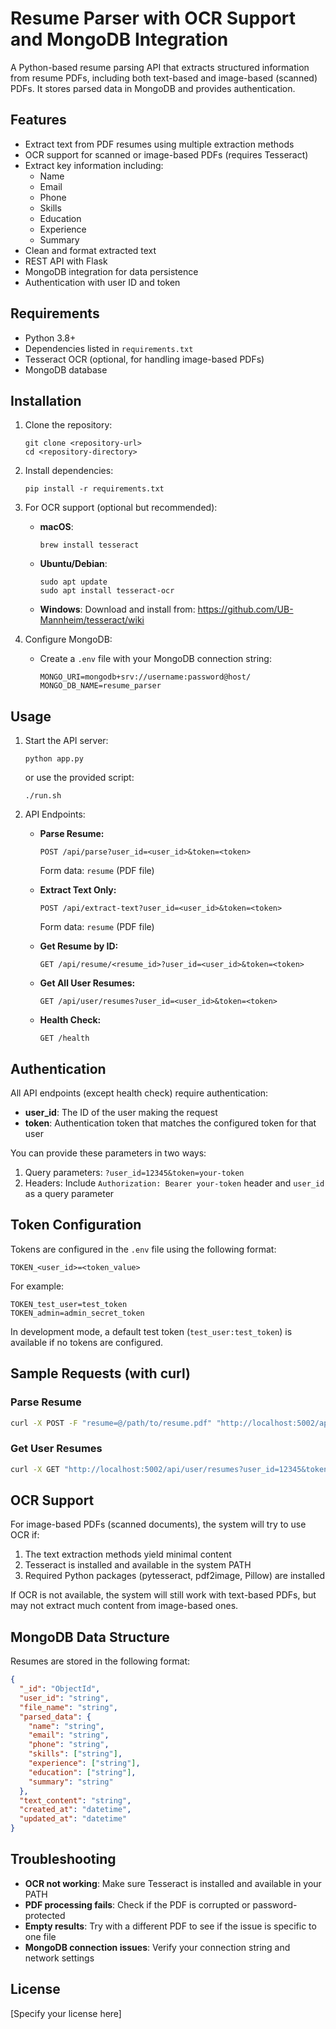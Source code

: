 # Resume Parser with OCR Support and MongoDB Integration

A Python-based resume parsing API that extracts structured information from resume PDFs, including both text-based and image-based (scanned) PDFs. It stores parsed data in MongoDB and provides authentication.

## Features

- Extract text from PDF resumes using multiple extraction methods
- OCR support for scanned or image-based PDFs (requires Tesseract)
- Extract key information including:
  - Name
  - Email
  - Phone
  - Skills
  - Education
  - Experience
  - Summary
- Clean and format extracted text
- REST API with Flask
- MongoDB integration for data persistence
- Authentication with user ID and token

## Requirements

- Python 3.8+
- Dependencies listed in `requirements.txt`
- Tesseract OCR (optional, for handling image-based PDFs)
- MongoDB database

## Installation

1. Clone the repository:
   ```
   git clone <repository-url>
   cd <repository-directory>
   ```

2. Install dependencies:
   ```
   pip install -r requirements.txt
   ```

3. For OCR support (optional but recommended):
   
   - **macOS**:
     ```
     brew install tesseract
     ```
   
   - **Ubuntu/Debian**:
     ```
     sudo apt update
     sudo apt install tesseract-ocr
     ```
   
   - **Windows**:
     Download and install from: https://github.com/UB-Mannheim/tesseract/wiki

4. Configure MongoDB:
   - Create a `.env` file with your MongoDB connection string:
     ```
     MONGO_URI=mongodb+srv://username:password@host/
     MONGO_DB_NAME=resume_parser
     ```

## Usage

1. Start the API server:
   ```
   python app.py
   ```
   or use the provided script:
   ```
   ./run.sh
   ```

2. API Endpoints:
   
   - **Parse Resume:**
     ```
     POST /api/parse?user_id=<user_id>&token=<token>
     ```
     Form data: `resume` (PDF file)
   
   - **Extract Text Only:**
     ```
     POST /api/extract-text?user_id=<user_id>&token=<token>
     ```
     Form data: `resume` (PDF file)
   
   - **Get Resume by ID:**
     ```
     GET /api/resume/<resume_id>?user_id=<user_id>&token=<token>
     ```
   
   - **Get All User Resumes:**
     ```
     GET /api/user/resumes?user_id=<user_id>&token=<token>
     ```
   
   - **Health Check:**
     ```
     GET /health
     ```

## Authentication

All API endpoints (except health check) require authentication:

- **user_id**: The ID of the user making the request
- **token**: Authentication token that matches the configured token for that user

You can provide these parameters in two ways:

1. Query parameters: `?user_id=12345&token=your-token`
2. Headers: Include `Authorization: Bearer your-token` header and `user_id` as a query parameter

## Token Configuration

Tokens are configured in the `.env` file using the following format:

```
TOKEN_<user_id>=<token_value>
```

For example:
```
TOKEN_test_user=test_token
TOKEN_admin=admin_secret_token
```

In development mode, a default test token (`test_user:test_token`) is available if no tokens are configured.

## Sample Requests (with curl)

### Parse Resume
```bash
curl -X POST -F "resume=@/path/to/resume.pdf" "http://localhost:5002/api/parse?user_id=12345&token=your-token"
```

### Get User Resumes
```bash
curl -X GET "http://localhost:5002/api/user/resumes?user_id=12345&token=your-token"
```

## OCR Support

For image-based PDFs (scanned documents), the system will try to use OCR if:

1. The text extraction methods yield minimal content
2. Tesseract is installed and available in the system PATH
3. Required Python packages (pytesseract, pdf2image, Pillow) are installed

If OCR is not available, the system will still work with text-based PDFs, but may not extract much content from image-based ones.

## MongoDB Data Structure

Resumes are stored in the following format:

```json
{
  "_id": "ObjectId",
  "user_id": "string",
  "file_name": "string",
  "parsed_data": {
    "name": "string",
    "email": "string",
    "phone": "string",
    "skills": ["string"],
    "experience": ["string"],
    "education": ["string"],
    "summary": "string"
  },
  "text_content": "string",
  "created_at": "datetime",
  "updated_at": "datetime"
}
```

## Troubleshooting

- **OCR not working**: Make sure Tesseract is installed and available in your PATH
- **PDF processing fails**: Check if the PDF is corrupted or password-protected
- **Empty results**: Try with a different PDF to see if the issue is specific to one file
- **MongoDB connection issues**: Verify your connection string and network settings

## License

[Specify your license here]
